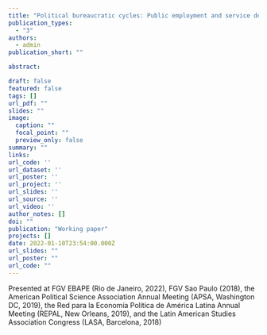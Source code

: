 ```yaml
---
title: "Political bureaucratic cycles: Public employment and service delivery around elections in Brazil"
publication_types:
  - "3"
authors:
  - admin
publication_short: ""

abstract: 

draft: false
featured: false
tags: []
url_pdf: ""
slides: ""
image:
  caption: ""
  focal_point: ""
  preview_only: false
summary: ""
links:
url_code: ''
url_dataset: ''
url_poster: ''
url_project: ''
url_slides: ''
url_source: ''
url_video: ''
author_notes: []
doi: ""
publication: "Working paper"
projects: []
date: 2022-01-10T23:54:00.000Z
url_slides: ""
url_poster: ""
url_code: ""
---
```

Presented at FGV EBAPE (Rio de Janeiro, 2022), FGV Sao Paulo (2018), the American Political Science Association Annual Meeting (APSA, Washington DC, 2019), the Red para la Economía Política de América Latina Annual Meeting (REPAL, New Orleans, 2019), and the Latin American Studies Association Congress (LASA, Barcelona, 2018)

